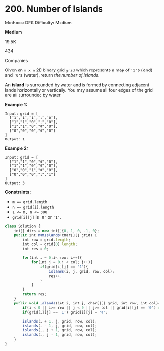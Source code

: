# 200. Number of Islands

Methods: DFS
Difficulty: Medium

**Medium**

19.5K

434

Companies

Given an `m x n` 2D binary grid `grid` which represents a map of `'1'`s (land) and `'0'`s (water), return *the number of islands*.

An **island** is surrounded by water and is formed by connecting adjacent lands horizontally or vertically. You may assume all four edges of the grid are all surrounded by water.

**Example 1:**

```
Input: grid = [
  ["1","1","1","1","0"],
  ["1","1","0","1","0"],
  ["1","1","0","0","0"],
  ["0","0","0","0","0"]
]
Output: 1

```

**Example 2:**

```
Input: grid = [
  ["1","1","0","0","0"],
  ["1","1","0","0","0"],
  ["0","0","1","0","0"],
  ["0","0","0","1","1"]
]
Output: 3

```

**Constraints:**

- `m == grid.length`
- `n == grid[i].length`
- `1 <= m, n <= 300`
- `grid[i][j]` is `'0'` or `'1'`.

```jsx
class Solution {
    int[] dirs = new int[]{0, 1, 0, -1, 0};
    public int numIslands(char[][] grid) {
        int row = grid.length;
        int col = grid[0].length;
        int res = 0;

        for(int i = 0;i< row; i++){
            for(int j = 0;j < col; j++){
                if(grid[i][j] == '1'){
                    islands(i, j, grid, row, col);
                    res++;
                }
            }
        }
        return res;
    }
    public void islands(int i, int j, char[][] grid, int row, int col){
        if(i < 0 || i>= row || j < 0 || j>= col || grid[i][j] == '0') return;
        if(grid[i][j] == '1') grid[i][j] = '0';

        islands(i + 1, j, grid, row, col);
        islands(i - 1, j, grid, row, col);
        islands(i, j + 1, grid, row, col);
        islands(i, j - 1, grid, row, col);
    }
}
```